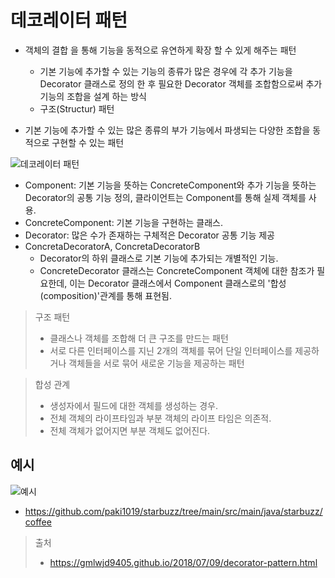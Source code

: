 # 데코레이터 패턴

- 객체의 결합 을 통해 기능을 동적으로 유연하게 확장 할 수 있게 해주는 패턴

  - 기본 기능에 추가할 수 있는 기능의 종류가 많은 경우에 각 추가 기능을 Decorator 클래스로 정의 한 후 필요한 Decorator 객체를 조합함으로써 추가 기능의 조합을 설계 하는 방식
  - 구조(Structur) 패턴

- 기본 기능에 추가할 수 있는 많은 종류의 부가 기능에서 파생되는 다양한 조합을 동적으로 구현할 수 있는 패턴

![데코레이터 패턴](https://gmlwjd9405.github.io/images/design-pattern-decorator/decorator-pattern.png)

- Component: 기본 기능을 뜻하는 ConcreteComponent와 추가 기능을 뜻하는 Decorator의 공통 기능 정의, 클라이언트는 Component를 통해 실제 객체를 사용.
- ConcreteComponent: 기본 기능을 구현하는 클래스.
- Decorator: 많은 수가 존재하는 구체적은 Decorator 공통 기능 제공
- ConcretaDecoratorA, ConcretaDecoratorB
  - Decorator의 하위 클래스로 기본 기능에 추가되는 개별적인 기능.
  - ConcreteDecorator 클래스는 ConcreteComponent 객체에 대한 참조가 필요한데, 이는 Decorator 클래스에서 Component 클래스로의 '합성(composition)'관계를 통해 표현됨.

> 구조 패턴
>
> - 클래스나 객체를 조합해 더 큰 구조를 만드는 패턴
> - 서로 다른 인터페이스를 지닌 2개의 객체를 묶어 단일 인터페이스를 제공하거나 객체들을 서로 묶어 새로운 기능을 제공하는 패턴

> 합성 관계
>
> - 생성자에서 필드에 대한 객체를 생성하는 경우.
> - 전체 객체의 라이프타임과 부분 객체의 라이프 타임은 의존적.
> - 전체 객체가 없어지면 부분 객체도 없어진다.

## 예시

![예시](https://t1.daumcdn.net/cfile/tistory/186FF13C4E817DEF1E)

- https://github.com/paki1019/starbuzz/tree/main/src/main/java/starbuzz/coffee

> 출처
>
> - https://gmlwjd9405.github.io/2018/07/09/decorator-pattern.html
